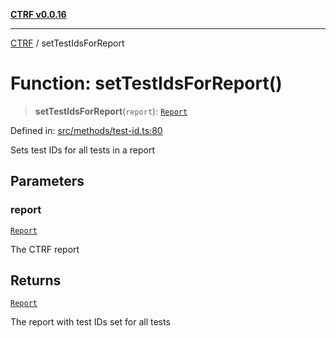 [**CTRF v0.0.16**](../README.md)

***

[CTRF](../README.md) / setTestIdsForReport

# Function: setTestIdsForReport()

> **setTestIdsForReport**(`report`): [`Report`](../interfaces/Report.md)

Defined in: [src/methods/test-id.ts:80](https://github.com/ctrf-io/ctrf-core-js/blob/main/src/methods/test-id.ts#L80)

Sets test IDs for all tests in a report

## Parameters

### report

[`Report`](../interfaces/Report.md)

The CTRF report

## Returns

[`Report`](../interfaces/Report.md)

The report with test IDs set for all tests
